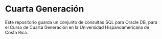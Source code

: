 # Cuarta Generación

Este repositorio guarda un conjunto de consultas SQL para Oracle DB, para el Curso de Cuarta Generación en la Universidad Hispanoamericana de Costa Rica.